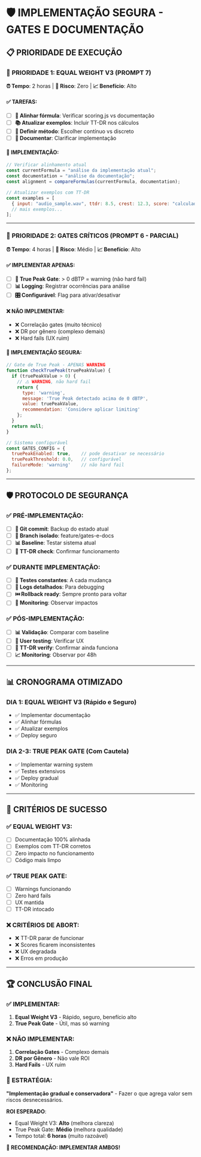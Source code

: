 # 🛡️ IMPLEMENTAÇÃO SEGURA - GATES E DOCUMENTAÇÃO

## 📋 PRIORIDADE DE EXECUÇÃO

### 🥇 **PRIORIDADE 1: EQUAL WEIGHT V3 (PROMPT 7)**
**⏰ Tempo**: 2 horas | **🚨 Risco**: Zero | **📈 Benefício**: Alto

#### ✅ TAREFAS:
- [ ] **📐 Alinhar fórmula**: Verificar scoring.js vs documentação
- [ ] **📚 Atualizar exemplos**: Incluir TT-DR nos cálculos
- [ ] **🔄 Definir método**: Escolher contínuo vs discreto
- [ ] **📝 Documentar**: Clarificar implementação

#### 🎯 IMPLEMENTAÇÃO:
```javascript
// Verificar alinhamento atual
const currentFormula = "análise da implementação atual";
const documentation = "análise da documentação";
const alignment = compareFormulas(currentFormula, documentation);

// Atualizar exemplos com TT-DR
const examples = [
  { input: "audio_sample.wav", ttdr: 8.5, crest: 12.3, score: "calculado" },
  // mais exemplos...
];
```

---

### 🥈 **PRIORIDADE 2: GATES CRÍTICOS (PROMPT 6 - PARCIAL)**
**⏰ Tempo**: 4 horas | **🚨 Risco**: Médio | **📈 Benefício**: Alto

#### ✅ IMPLEMENTAR APENAS:
- [ ] **🚨 True Peak Gate**: > 0 dBTP = warning (não hard fail)
- [ ] **📊 Logging**: Registrar ocorrências para análise
- [ ] **🎛️ Configurável**: Flag para ativar/desativar

#### ❌ NÃO IMPLEMENTAR:
- ❌ Correlação gates (muito técnico)
- ❌ DR por gênero (complexo demais)
- ❌ Hard fails (UX ruim)

#### 🎯 IMPLEMENTAÇÃO SEGURA:
```javascript
// Gate de True Peak - APENAS WARNING
function checkTruePeak(truePeakValue) {
  if (truePeakValue > 0) {
    // ⚠️ WARNING, não hard fail
    return {
      type: 'warning',
      message: 'True Peak detectado acima de 0 dBTP',
      value: truePeakValue,
      recommendation: 'Considere aplicar limiting'
    };
  }
  return null;
}

// Sistema configurável
const GATES_CONFIG = {
  truePeakEnabled: true,    // pode desativar se necessário
  truePeakThreshold: 0.0,   // configurável
  failureMode: 'warning'    // não hard fail
};
```

---

## 🛡️ PROTOCOLO DE SEGURANÇA

### ✅ PRÉ-IMPLEMENTAÇÃO:
- [ ] **💾 Git commit**: Backup do estado atual
- [ ] **🧪 Branch isolado**: feature/gates-e-docs
- [ ] **📊 Baseline**: Testar sistema atual
- [ ] **🎯 TT-DR check**: Confirmar funcionamento

### ✅ DURANTE IMPLEMENTAÇÃO:
- [ ] **🔄 Testes constantes**: A cada mudança
- [ ] **📝 Logs detalhados**: Para debugging
- [ ] **⏮️ Rollback ready**: Sempre pronto para voltar
- [ ] **🚨 Monitoring**: Observar impactos

### ✅ PÓS-IMPLEMENTAÇÃO:
- [ ] **📊 Validação**: Comparar com baseline
- [ ] **👥 User testing**: Verificar UX
- [ ] **🎯 TT-DR verify**: Confirmar ainda funciona
- [ ] **📈 Monitoring**: Observar por 48h

---

## 📊 CRONOGRAMA OTIMIZADO

### **DIA 1: EQUAL WEIGHT V3 (Rápido e Seguro)**
- ✅ Implementar documentação
- ✅ Alinhar fórmulas  
- ✅ Atualizar exemplos
- ✅ Deploy seguro

### **DIA 2-3: TRUE PEAK GATE (Com Cautela)**
- ✅ Implementar warning system
- ✅ Testes extensivos
- ✅ Deploy gradual
- ✅ Monitoring

---

## 🎯 CRITÉRIOS DE SUCESSO

### ✅ EQUAL WEIGHT V3:
- [ ] Documentação 100% alinhada
- [ ] Exemplos com TT-DR corretos
- [ ] Zero impacto no funcionamento
- [ ] Código mais limpo

### ✅ TRUE PEAK GATE:
- [ ] Warnings funcionando
- [ ] Zero hard fails
- [ ] UX mantida
- [ ] TT-DR intocado

### ❌ CRITÉRIOS DE ABORT:
- ❌ TT-DR parar de funcionar
- ❌ Scores ficarem inconsistentes  
- ❌ UX degradada
- ❌ Erros em produção

---

## 🏆 CONCLUSÃO FINAL

### ✅ **IMPLEMENTAR:**
1. **Equal Weight V3** - Rápido, seguro, benefício alto
2. **True Peak Gate** - Útil, mas só warning

### ❌ **NÃO IMPLEMENTAR:**
1. **Correlação Gates** - Complexo demais
2. **DR por Gênero** - Não vale ROI
3. **Hard Fails** - UX ruim

### 🎯 **ESTRATÉGIA:**
**"Implementação gradual e conservadora"** - Fazer o que agrega valor sem riscos desnecessários.

**ROI ESPERADO**: 
- Equal Weight V3: **Alto** (melhora clareza)
- True Peak Gate: **Médio** (melhora qualidade)
- Tempo total: **6 horas** (muito razoável)

**🚀 RECOMENDAÇÃO: IMPLEMENTAR AMBOS!**
